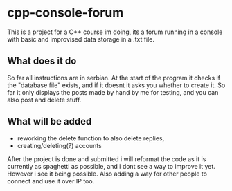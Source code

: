# cpp-console-forum

This is a project for a C++ course im doing, its a forum running in a console with basic and improvised data storage in a .txt file.

## What does it do
So far all instructions are in serbian.
At the start of the program it checks if the "database file" exists, and if it doesnt it asks you whether to create it.
So far it only displays the posts made by hand by me for testing, and you can also post and delete stuff. 

## What will be added
- reworking the delete function to also delete replies,
- creating/deleting(?) accounts

After the project is done and submitted i will reformat the code as it is currently as spaghetti as possible, and i dont see a way to improve it yet. However i see it being possible.
Also adding a way for other people to connect and use it over IP too.
